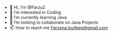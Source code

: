 - 👋 Hi, I’m @Farzu2
- 👀 I’m interested in Coding
- 🌱 I’m currently learning Java
- 💞️ I’m looking to collaborate on Java Projects
- 📫 How to reach me Farzana.toufeeq@gmail.com

<!---
Farzu2/Farzu2 is a ✨ special ✨ repository because its `README.md` (this file) appears on your GitHub profile.
You can click the Preview link to take a look at your changes.
--->

